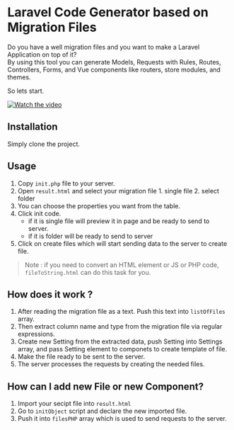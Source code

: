 # Laravel Code Generator based on Migration Files
Do you have a well migration files and you want to make a Laravel Application on top of it?
<br>
By using this tool you can generate Models, Requests with Rules, Routes, Controllers, Forms, and Vue components like routers, store modules, and themes.<br>

So lets start.

[![Watch the video](https://i.imgur.com/vKb2F1B.png)](https://www.youtube.com/watch?v=JMAj-hn5c0c)



## Installation
Simply clone the project.


## Usage
1. Copy `init.php` file to your server.
2. Open `result.html` and select your migration file
       1. single file
       2. select folder
3. You can choose the properties you want from the table.
4. Click init code.
     - if it is single file will preview it in page and be ready to send to server.
     - if it is folder will be ready to send to server
 5. Click on create files which will start sending data to the server to create file.
 

> Note : if you need to convert an HTML element or JS or PHP code, `fileToString.html` can do this task for you.

## How does it work ?

1. After reading the migration file as a text. Push this text into `listOfFiles` array.
2. Then extract column name and type from the migration file via regular expressions.
3. Create new Setting from the extracted data, push Setting into Settings array, and pass Setting element to componets to create template of file.
4. Make the file ready to be sent to the server.
5. The server processes the requests by creating the needed files.

## How can I add new File or new Component?
1. Import your secipt file into `result.html`
2. Go to `initObject` script and declare the new imported file.
3. Push it into `filesPHP` array which is used to send requests to the server.
